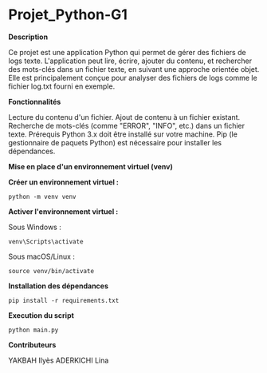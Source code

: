 # Projet_Python-G1


**Description**

Ce projet est une application Python qui permet de gérer des fichiers de logs texte. L'application peut lire, écrire, ajouter du contenu, et rechercher des mots-clés dans un fichier texte, en suivant une approche orientée objet. Elle est principalement conçue pour analyser des fichiers de logs comme le fichier log.txt fourni en exemple.

**Fonctionnalités**

Lecture du contenu d'un fichier.
Ajout de contenu à un fichier existant.
Recherche de mots-clés (comme "ERROR", "INFO", etc.) dans un fichier texte.
Prérequis
Python 3.x doit être installé sur votre machine.
Pip (le gestionnaire de paquets Python) est nécessaire pour installer les dépendances.

**Mise en place d'un environnement virtuel (venv)**

**Créer un environnement virtuel :**

```
python -m venv venv
```

**Activer l'environnement virtuel :**

Sous Windows :

```
venv\Scripts\activate
```

Sous macOS/Linux :

```
source venv/bin/activate
```

**Installation des dépendances**

```
pip install -r requirements.txt
```

**Execution du script**

```
python main.py
```

**Contributeurs**

YAKBAH Ilyès
ADERKICHI Lina
